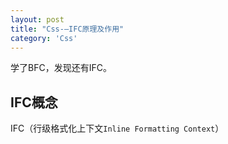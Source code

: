 ```yaml
---
layout: post
title: "Css-—IFC原理及作用"
category: 'Css'
---
```


学了BFC，发现还有IFC。

## IFC概念

IFC（行级格式化上下文```Inline Formatting Context```）